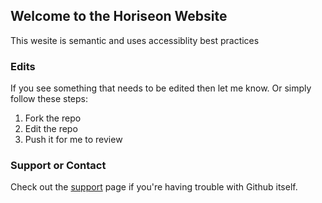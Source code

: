 ## Welcome to the Horiseon Website

This wesite is semantic and uses accessiblity best practices

### Edits

If you see something that needs to be edited then let me know. Or simply follow these steps:

1. Fork the repo
2. Edit the repo
3. Push it for me to review

### Support or Contact

Check out the [support](https://help.github.com/categories/github-pages-basics/) page if you're having trouble with Github itself.